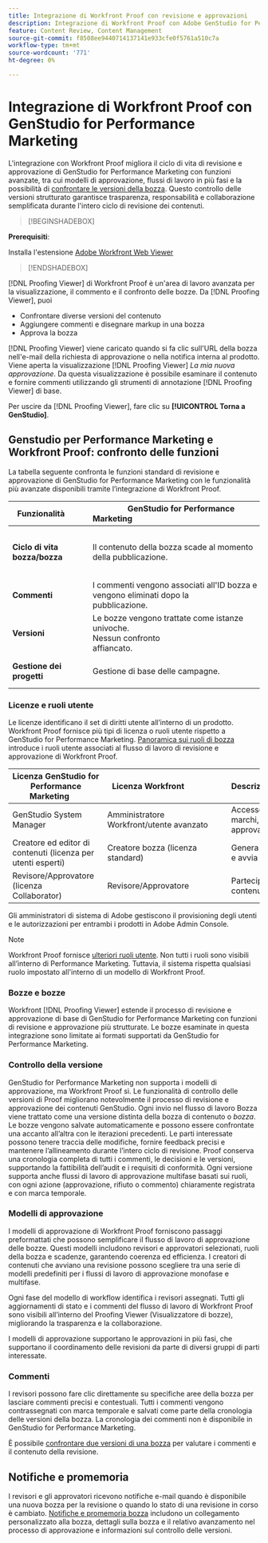 ```yaml
---
title: Integrazione di Workfront Proof con revisione e approvazioni
description: Integrazione di Workfront Proof con Adobe GenStudio for Performance Marketing.
feature: Content Review, Content Management
source-git-commit: f8508ee9440714137141e933cfe0f5761a510c7a
workflow-type: tm+mt
source-wordcount: '771'
ht-degree: 0%

---
```


# Integrazione di Workfront Proof con GenStudio for Performance Marketing

L&#39;integrazione con Workfront Proof migliora il ciclo di vita di revisione e approvazione di GenStudio for Performance Marketing con funzioni avanzate, tra cui modelli di approvazione, flussi di lavoro in più fasi e la possibilità di [confrontare le versioni della bozza](https://experienceleague.adobe.com/en/docs/workfront/using/workfront-proof/work-with-proofs-in-wf-proof/review-proofs-web-proofing-viewer/compare-proofs). Questo controllo delle versioni strutturato garantisce trasparenza, responsabilità e collaborazione semplificata durante l&#39;intero ciclo di revisione dei contenuti.

>[!BEGINSHADEBOX]

**Prerequisiti**:

Installa l&#39;estensione [Adobe Workfront Web Viewer](https://experienceleague.adobe.com/en/docs/workfront/using/review-and-approve-work/proofing/review-proofs-in-workfront/review-a-proof/review-proof-in-web-viewer-extension)

>[!ENDSHADEBOX]

[!DNL Proofing Viewer] di Workfront Proof è un&#39;area di lavoro avanzata per la visualizzazione, il commento e il confronto delle bozze. Da [!DNL Proofing Viewer], puoi

* Confrontare diverse versioni del contenuto
* Aggiungere commenti e disegnare markup in una bozza
* Approva la bozza

[!DNL Proofing Viewer] viene caricato quando si fa clic sull&#39;URL della bozza nell&#39;e-mail della richiesta di approvazione o nella notifica interna al prodotto. Viene aperta la visualizzazione [!DNL Proofing Viewer] _La mia nuova approvazione_. Da questa visualizzazione è possibile esaminare il contenuto e fornire commenti utilizzando gli strumenti di annotazione [!DNL Proofing Viewer] di base.

Per uscire da [!DNL Proofing Viewer], fare clic su **[!UICONTROL Torna a GenStudio]**.

## Genstudio per Performance Marketing e Workfront Proof: confronto delle funzioni

La tabella seguente confronta le funzioni standard di revisione e approvazione di GenStudio for Performance Marketing con le funzionalità più avanzate disponibili tramite l’integrazione di Workfront Proof.

| Funzionalità        | GenStudio for Performance Marketing                                                                 | Workfront Proof                                                                 |
|-------------------------------|------------------------------------------------------------------------------------------------------|----------------------------------------------------------------------------------|
| **Ciclo di vita bozza/bozza**        | Il contenuto della bozza scade al momento della pubblicazione. | Catene di approvazione in più fasi basate su ruoli con registri permanenti con marca temporale.<br> Tutte le versioni vengono mantenute indefinitamente. |
| **Commenti**                | I commenti vengono associati all&#39;ID bozza e vengono eliminati dopo la pubblicazione.                                           | I commenti e le annotazioni persistenti vengono conservati per scopi di audit e conformità.     |
| **Versioni**           | Le bozze vengono trattate come istanze univoche.<br>Nessun confronto affiancato.                                      | Controllo completo della versione con strumenti di confronto affiancati e sovrapposti.        |
| **Gestione dei progetti** | Gestione di base delle campagne. | Gestione completa del ciclo di vita delle campagne, compresi personalizzazione, modelli, reporting e audit dettagliati. |

### Licenze e ruoli utente

Le licenze identificano il set di diritti utente all’interno di un prodotto. Workfront Proof fornisce più tipi di licenza o ruoli utente rispetto a GenStudio for Performance Marketing. [Panoramica sui ruoli di bozza](https://experienceleague.adobe.com/en/docs/workfront/using/review-and-approve-work/proofing/proofing-overview/proof-roles) introduce i ruoli utente associati al flusso di lavoro di revisione e approvazione di Workfront Proof.

| Licenza GenStudio for Performance Marketing       | Licenza Workfront                 | Descrizione                                                                                                                                                      |
|---------------------------------------------------|-----------------------------------|------------------------------------------------------------------------------------------------------------------------------------------------------------------|
| GenStudio System Manager                          | Amministratore Workfront/utente avanzato | Accesso completo alle funzioni di GenStudio Performance Marketing, ad esempio gestione di marchi, utenti tipo e prodotti. Gestisce flussi di lavoro e impostazioni. Crea modelli di approvazione. |
| Creatore ed editor di contenuti (licenza per utenti esperti)   | Creatore bozza (licenza standard)  | Genera e invia bozze di contenuto. In Proofing Viewer (Visualizzatore di bozze), carica le risorse e avvia le bozze. Richiede una licenza Workfront Proof.                              |
| Revisore/Approvatore (licenza Collaborator)        | Revisore/Approvatore                 | Partecipa a revisioni in più fasi, aggiunge commenti e approva o rifiuta i contenuti.                                                                             |

Gli amministratori di sistema di Adobe gestiscono il provisioning degli utenti e le autorizzazioni per entrambi i prodotti in Adobe Admin Console.

>[!NOTE]
>
> Workfront Proof fornisce [ulteriori ruoli utente](https://experienceleague.adobe.com/en/docs/workfront/using/review-and-approve-work/proofing/proofing-overview/proof-roles). Non tutti i ruoli sono visibili all’interno di Performance Marketing. Tuttavia, il sistema rispetta qualsiasi ruolo impostato all&#39;interno di un modello di Workfront Proof.

### Bozze e bozze

Workfront [!DNL Proofing Viewer] estende il processo di revisione e approvazione di base di GenStudio for Performance Marketing con funzioni di revisione e approvazione più strutturate. Le bozze esaminate in questa integrazione sono limitate ai formati supportati da GenStudio for Performance Marketing.

### Controllo della versione

GenStudio for Performance Marketing non supporta i modelli di approvazione, ma Workfront Proof sì. Le funzionalità di controllo delle versioni di Proof migliorano notevolmente il processo di revisione e approvazione dei contenuti GenStudio. Ogni invio nel flusso di lavoro Bozza viene trattato come una versione distinta della bozza di contenuto o _bozza_. Le bozze vengono salvate automaticamente e possono essere confrontate una accanto all’altra con le iterazioni precedenti. Le parti interessate possono tenere traccia delle modifiche, fornire feedback precisi e mantenere l’allineamento durante l’intero ciclo di revisione. Proof conserva una cronologia completa di tutti i commenti, le decisioni e le versioni, supportando la fattibilità dell’audit e i requisiti di conformità. Ogni versione supporta anche flussi di lavoro di approvazione multifase basati sui ruoli, con ogni azione (approvazione, rifiuto o commento) chiaramente registrata e con marca temporale.

### Modelli di approvazione

I modelli di approvazione di Workfront Proof forniscono passaggi preformattati che possono semplificare il flusso di lavoro di approvazione delle bozze. Questi modelli includono revisori e approvatori selezionati, ruoli della bozza e scadenze, garantendo coerenza ed efficienza. I creatori di contenuti che avviano una revisione possono scegliere tra una serie di modelli predefiniti per i flussi di lavoro di approvazione monofase e multifase.

Ogni fase del modello di workflow identifica i revisori assegnati. Tutti gli aggiornamenti di stato e i commenti del flusso di lavoro di Workfront Proof sono visibili all’interno del Proofing Viewer (Visualizzatore di bozze), migliorando la trasparenza e la collaborazione.

I modelli di approvazione supportano le approvazioni in più fasi, che supportano il coordinamento delle revisioni da parte di diversi gruppi di parti interessate.

### Commenti

I revisori possono fare clic direttamente su specifiche aree della bozza per lasciare commenti precisi e contestuali. Tutti i commenti vengono contrassegnati con marca temporale e salvati come parte della cronologia delle versioni della bozza. La cronologia dei commenti non è disponibile in GenStudio for Performance Marketing.

È possibile [confrontare due versioni di una bozza](https://experienceleague.adobe.com/en/docs/workfront/using/workfront-proof/work-with-proofs-in-wf-proof/review-proofs-web-proofing-viewer/compare-proofs) per valutare i commenti e il contenuto della revisione.

## Notifiche e promemoria

I revisori e gli approvatori ricevono notifiche e-mail quando è disponibile una nuova bozza per la revisione o quando lo stato di una revisione in corso è cambiato.
[Notifiche e promemoria bozza](https://experienceleague.adobe.com/en/docs/workfront/using/workfront-proof/proof-notifications-and-reminders/proof-notifications-and-reminders/proof-notifications-and-reminders) includono un collegamento personalizzato alla bozza, dettagli sulla bozza e il relativo avanzamento nel processo di approvazione e informazioni sul controllo delle versioni.
